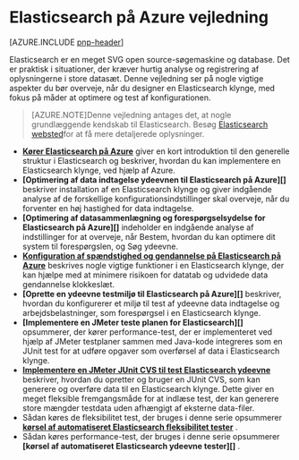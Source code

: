 
<properties
   pageTitle="Elasticsearch på Azure instruktioner | Microsoft Azure"
   description="Elasticsearch på Azure instruktioner."
   services=""
   documentationCenter="na"
   authors="dragon119"
   manager="bennage"
   editor=""
   tags=""/>

<tags
   ms.service="guidance"
   ms.devlang="na"
   ms.topic="article"
   ms.tgt_pltfrm="na"
   ms.workload="na"
   ms.date="09/22/2016"
   ms.author="masashin"/>

# <a name="elasticsearch-on-azure-guidance"></a>Elasticsearch på Azure vejledning 

[AZURE.INCLUDE [pnp-header](../../includes/guidance-pnp-header-include.md)]

Elasticsearch er en meget SVG open source-søgemaskine og database. Det er praktisk i situationer, der kræver hurtig analyse og registrering af oplysningerne i store datasæt. Denne vejledning ser på nogle vigtige aspekter du bør overveje, når du designer en Elasticsearch klynge, med fokus på måder at optimere og test af konfigurationen.

> [AZURE.NOTE]Denne vejledning antages det, at nogle grundlæggende kendskab til Elasticsearch. Besøg [Elasticsearch websted](https://www.elastic.co/products/elasticsearch)for at få mere detaljerede oplysninger. 

- **[Kører Elasticsearch på Azure][]** giver en kort introduktion til den generelle struktur i Elasticsearch og beskriver, hvordan du kan implementere en Elasticsearch klynge, ved hjælp af Azure. 
- **[Optimering af data indtagelse ydeevnen til Elasticsearch på Azure][]** beskriver installation af en Elasticsearch klynge og giver indgående analyse af de forskellige konfigurationsindstillinger skal overveje, når du forventer en høj hastighed for data indtagelse.
- **[Optimering af datasammenlægning og forespørgselsydelse for Elasticsearch på Azure][]** indeholder en indgående analyse af indstillinger for at overveje, når Bestem, hvordan du kan optimere dit system til forespørgslen, og Søg ydeevne.
- **[Konfiguration af spændstighed og gendannelse på Elasticsearch på Azure][]** beskrives nogle vigtige funktioner i en Elasticsearch klynge, der kan hjælpe med at minimere risikoen for datatab og udvidede data gendannelse klokkeslæt.
- **[Oprette en ydeevne testmiljø til Elasticsearch på Azure][]** beskriver, hvordan du konfigurerer et miljø til test af ydeevne data indtagelse og arbejdsbelastninger, som forespørgsel i en Elasticsearch klynge. 
- **[Implementere en JMeter teste planen for Elasticsearch][]** opsummerer, der kører performance-test, der er implementeret ved hjælp af JMeter testplaner sammen med Java-kode integreres som en JUnit test for at udføre opgaver som overførsel af data i Elasticsearch klynge.
- **[Implementere en JMeter JUnit CVS til test Elasticsearch ydeevne][]** beskriver, hvordan du opretter og bruger en JUnit CVS, som kan generere og overføre data til en Elasticsearch klynge. Dette giver en meget fleksible fremgangsmåde for at indlæse test, der kan generere store mængder testdata uden afhængigt af eksterne data-filer. 
- Sådan køres de fleksibilitet test, der bruges i denne serie opsummerer **[kørsel af automatiseret Elasticsearch fleksibilitet tester][]** . 
- Sådan køres performance-test, der bruges i denne serie opsummerer **[kørsel af automatiseret Elasticsearch ydeevne tester][]** .


[Kører Elasticsearch på Azure]: guidance-elasticsearch-running-on-azure.md
[Justering af Data indtagelse ydeevnen til Elasticsearch på Azure]: guidance-elasticsearch-tuning-data-ingestion-performance.md
[Oprette en Performance-test miljø til Elasticsearch på Azure]: guidance-elasticsearch-creating-performance-testing-environment.md
[Implementere en JMeter testplan for Elasticsearch]: guidance-elasticsearch-implementing-jmeter-test-plan.md
[Implementere en JMeter JUnit CVS til test Elasticsearch ydeevne]: guidance-elasticsearch-deploying-jmeter-junit-sampler.md
[Justering af datasammenlægning og Forespørgselsydelse for Elasticsearch på Azure]: guidance-elasticsearch-tuning-data-aggregation-and-query-performance.md
[Konfiguration af spændstighed og gendannelse på Elasticsearch på Azure]: guidance-elasticsearch-configuring-resilience-and-recovery.md
[Kørsel af automatiseret Elasticsearch fleksibilitet tester]: guidance-elasticsearch-running-automated-resilience-tests.md
[Køre Automatiseret Elasticsearch Performance-test]: guidance-elasticsearch-running-automated-performance-tests.md
